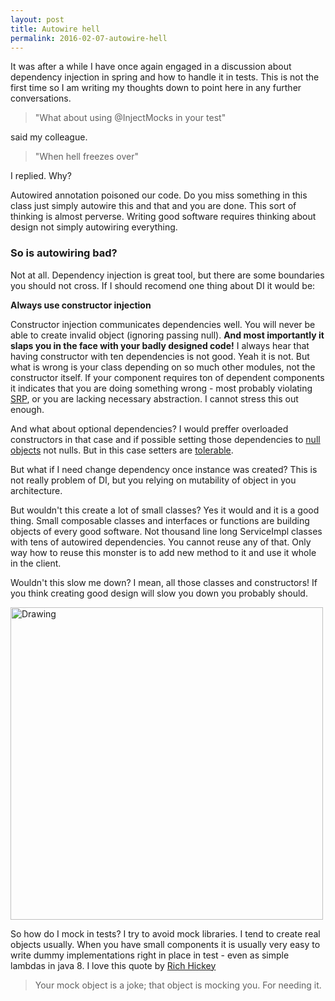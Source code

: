 ```yaml
---
layout: post
title: Autowire hell 
permalink: 2016-02-07-autowire-hell
---
```

It was after a while I have once again engaged in a discussion about dependency injection in spring and how to handle it in tests. This is not the first time so I am writing my thoughts down to point here in any further conversations.

> "What about using @InjectMocks in your test" 

said my colleague. 

> "When hell freezes over" 

I replied. Why?

Autowired annotation poisoned our code. Do you miss something in this class just simply autowire this and that and you are done. This sort of thinking is almost perverse. Writing good software requires thinking about design not simply autowiring everything.

### So is autowiring bad? 
Not at all. Dependency injection is great tool, but there are some boundaries you should not cross.
If I should recomend one thing about DI it would be:

**Always use constructor injection**

Constructor injection communicates dependencies well.
You will never be able to create invalid object (ignoring passing null). 
**And most importantly it slaps you in the face with your badly designed code!** I always hear that having constructor with ten dependencies is not good. Yeah it is not. But what is wrong is your class depending on so much other modules, not the constructor itself. If your component requires ton of dependent components it indicates that you are doing something wrong - most probably violating [SRP](http://butunclebob.com/ArticleS.UncleBob.PrinciplesOfOod), or you are lacking necessary abstraction. I cannot stress this out enough. 

And what about optional dependencies? I would preffer overloaded constructors in that case and if possible setting those dependencies to [null objects](https://martinfowler.com/eaaCatalog/specialCase.html) not nulls. But in this case setters are [tolerable](https://xkcd.com/292/).

But what if I need change dependency once instance was created? This is not really problem of DI, but you relying on mutability of object in you architecture.

But wouldn't this create a lot of small classes? Yes it would and it is a good thing. Small composable classes and interfaces or functions are building objects of every good software. Not thousand line long ServiceImpl classes with tens of autowired dependencies. You cannot reuse any of that. Only way how to reuse this monster is to add new method to it and use it whole in the client. 

Wouldn't this slow me down? I mean, all those classes and constructors! If you think creating good design will slow you down you probably should.

<img src="https://i2.wp.com/ecbiz168.inmotionhosting.com/~perfor21/performancemanagementcompanyblog.com/wp-content/uploads/2014/03/tobusytoimprove.jpg" alt="Drawing" style="width: 500px;"/>

So how do I mock in tests? I try to avoid mock libraries. I tend to create real objects usually. When you have small components it is usually very easy to write dummy implementations right in place in test - even as simple lambdas in java 8. I love this  quote by [Rich Hickey](https://twitter.com/richhickey?lang=en)
 
> Your mock object is a joke; that object is mocking you. For needing it.

